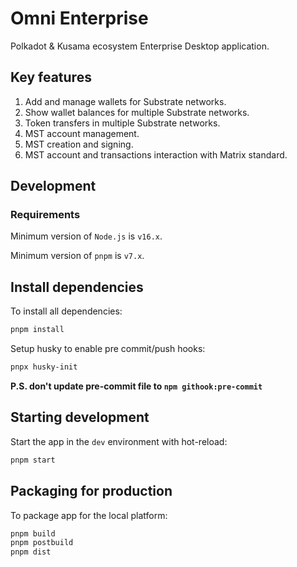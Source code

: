 # Omni Enterprise

Polkadot & Kusama ecosystem Enterprise Desktop application.

## Key features

1. Add and manage wallets for Substrate networks.
2. Show wallet balances for multiple Substrate networks.
3. Token transfers in multiple Substrate networks.
4. MST account management.
5. MST creation and signing.
6. MST account and transactions interaction with Matrix standard.

## Development

### Requirements

Minimum version of `Node.js` is `v16.x`.

Minimum version of `pnpm` is `v7.x`.

## Install dependencies

To install all dependencies:

```bash
pnpm install
```
Setup husky to enable pre commit/push hooks:

```bash
pnpx husky-init
```
**P.S. don't update pre-commit file to `npm githook:pre-commit`**

## Starting development

Start the app in the `dev` environment with hot-reload:

```bash
pnpm start
```

## Packaging for production

To package app for the local platform:

```bash
pnpm build
pnpm postbuild
pnpm dist
```
